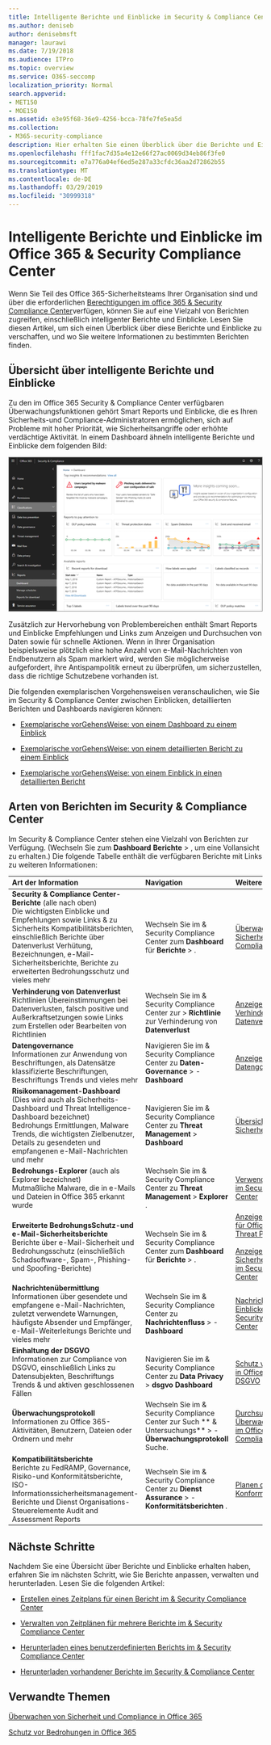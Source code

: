 ```yaml
---
title: Intelligente Berichte und Einblicke im Security & Compliance Center
ms.author: deniseb
author: denisebmsft
manager: laurawi
ms.date: 7/19/2018
ms.audience: ITPro
ms.topic: overview
ms.service: O365-seccomp
localization_priority: Normal
search.appverid:
- MET150
- MOE150
ms.assetid: e3e95f68-36e9-4256-bcca-78fe7fe5ea5d
ms.collection:
- M365-security-compliance
description: Hier erhalten Sie einen Überblick über die Berichte und Einblicke avialable im Security &amp; Compliance Center.
ms.openlocfilehash: fff1fac7d35a4e12e66f27ac0069d34eb86f3fe0
ms.sourcegitcommit: e7a776a04ef6ed5e287a33cfdc36aa2d72862b55
ms.translationtype: MT
ms.contentlocale: de-DE
ms.lasthandoff: 03/29/2019
ms.locfileid: "30999318"
---
```

# <a name="smart-reports-and-insights-in-the-office-365-security-amp-compliance-center"></a>Intelligente Berichte und Einblicke im Office 365 &amp; Security Compliance Center

Wenn Sie Teil des Office 365-Sicherheitsteams Ihrer Organisation sind und über die erforderlichen [Berechtigungen im office 365 &amp; Security Compliance Center](permissions-in-the-security-and-compliance-center.md)verfügen, können Sie auf eine Vielzahl von Berichten zugreifen, einschließlich intelligenter Berichte und Einblicke. Lesen Sie diesen Artikel, um sich einen Überblick über diese Berichte und Einblicke zu verschaffen, und wo Sie weitere Informationen zu bestimmten Berichten finden.
      
## <a name="smart-reports-and-insights-overview"></a>Übersicht über intelligente Berichte und Einblicke

Zu den im Office 365 Security &amp; Compliance Center verfügbaren Überwachungsfunktionen gehört Smart Reports und Einblicke, die es Ihren Sicherheits-und Compliance-Administratoren ermöglichen, sich auf Probleme mit hoher Priorität, wie Sicherheitsangriffe oder erhöhte verdächtige Aktivität. In einem Dashboard ähneln intelligente Berichte und Einblicke dem folgenden Bild:
  
![Klicken Sie im &amp; Security Compliance Center auf Dashboards für Berichte \> .](media/2a668c3d-3fa3-4e37-8149-46989b33ae8c.png)
  
Zusätzlich zur Hervorhebung von Problembereichen enthält Smart Reports und Einblicke Empfehlungen und Links zum Anzeigen und Durchsuchen von Daten sowie für schnelle Aktionen. Wenn in Ihrer Organisation beispielsweise plötzlich eine hohe Anzahl von e-Mail-Nachrichten von Endbenutzern als Spam markiert wird, werden Sie möglicherweise aufgefordert, ihre Antispampolitik erneut zu überprüfen, um sicherzustellen, dass die richtige Schutzebene vorhanden ist.
  
Die folgenden exemplarischen Vorgehensweisen veranschaulichen, wie Sie im Security &amp; Compliance Center zwischen Einblicken, detaillierten Berichten und Dashboards navigieren können:
  
- [Exemplarische vorGehensWeise: von einem Dashboard zu einem Einblick](from-a-dashboard-to-an-insight.md)
    
- [Exemplarische vorGehensWeise: von einem detaillierten Bericht zu einem Einblick](from-a-detailed-report-to-an-insight.md)
    
- [Exemplarische vorGehensWeise: von einem Einblick in einen detaillierten Bericht](from-an-insight-to-a-detailed-report.md)
    
## <a name="types-of-reports-in-the-security-amp-compliance-center"></a>Arten von Berichten im Security &amp; Compliance Center

Im Security &amp; Compliance Center stehen eine Vielzahl von Berichten zur Verfügung. (Wechseln Sie zum **Dashboard** **Berichte** \> , um eine Vollansicht zu erhalten.) Die folgende Tabelle enthält die verfügbaren Berichte mit Links zu weiteren Informationen: 
  
|**Art der Information**|**Navigation**|**Weitere Informationen**|
|:-----|:-----|:-----|
|**Security &amp; Compliance Center-Berichte** (alle nach oben)  <br/> Die wichtigsten Einblicke und Empfehlungen sowie Links &amp; zu Sicherheits Kompatibilitätsberichten, einschließlich Berichte über Datenverlust Verhütung, Bezeichnungen, e-Mail-Sicherheitsberichte, Berichte zu erweiterten Bedrohungsschutz und vieles mehr  <br/> |Wechseln Sie im &amp; Security Compliance Center zum **Dashboard** für **Berichte** \> . <br/> |[Überwachen von Sicherheit und Compliance in Office 365](monitor-security-and-compliance.md) <br/> |
|**Verhinderung von Datenverlust** <br/> Richtlinien Übereinstimmungen bei Datenverlusten, falsch positive und Außerkraftsetzungen sowie Links zum Erstellen oder Bearbeiten von Richtlinien  <br/> |Wechseln Sie im &amp; Security Compliance Center zur \> **Richtlinie** zur Verhinderung von **Datenverlust** <br/> |[Anzeigen der Berichte zur Verhinderung von Datenverlust](view-the-dlp-reports.md) <br/> |
|**Datengovernance** <br/> Informationen zur Anwendung von Beschriftungen, als Datensätze klassifizierte Beschriftungen, Beschriftungs Trends und vieles mehr  <br/> |Navigieren Sie im &amp; Security Compliance Center zu **Daten-Governance** \> - **Dashboard** <br/> |[Anzeigen der Datengovernanceberichte](view-the-data-governance-reports.md) <br/> |
|**Risikomanagement-Dashboard** (Dies wird auch als Sicherheits-Dashboard und Threat Intelligence-Dashboard bezeichnet)  <br/> Bedrohungs Ermittlungen, Malware Trends, die wichtigsten Zielbenutzer, Details zu gesendeten und empfangenen e-Mail-Nachrichten und mehr  <br/> |Navigieren Sie im &amp; Security Compliance Center zu **Threat Management** \> **Dashboard** <br/> |[Übersicht über das Sicherheits Dashboard](security-dashboard.md) <br/> |
|**Bedrohungs-Explorer** (auch als Explorer bezeichnet)  <br/> Mutmaßliche Malware, die in e-Mails und Dateien in Office 365 erkannt wurde  <br/> |Wechseln Sie im &amp; Security Compliance Center zu **Threat Management** \> **Explorer** . <br/> |[Verwenden des Explorers im Security &amp; Compliance Center](use-explorer-in-security-and-compliance.md) <br/> |
|**Erweiterte BedrohungsSchutz-und e-Mail-Sicherheitsberichte** <br/> Berichte über e-Mail-Sicherheit und Bedrohungsschutz (einschließlich Schadsoftware-, Spam-, Phishing-und Spoofing-Berichte)  <br/> |Wechseln Sie im &amp; Security Compliance Center zum **Dashboard** für **Berichte** \> . <br/> |[Anzeigen von Berichten für Office 365 Advanced Threat Protection](view-reports-for-atp.md) <br/><br/> [Anzeigen von e-Mail-Sicherheits &amp; Berichten im Security Compliance Center](view-email-security-reports.md) <br/> |
|**Nachrichtenübermittlung** <br/> Informationen über gesendete und empfangene e-Mail-Nachrichten, zuletzt verwendete Warnungen, häufigste Absender und Empfänger, e-Mail-Weiterleitungs Berichte und vieles mehr  <br/> |Wechseln Sie im &amp; Security Compliance Center zu **Nachrichtenfluss** \> - **Dashboard** <br/> |[Nachrichtenfluss Einblicke im Office 365 &amp; Security Compliance Center](https://support.office.com/article/beb6acaa-6016-4d54-ba7e-3d6d035e2b46.aspx) <br/> |
|**Einhaltung der DSGVO** <br/> Informationen zur Compliance von DSGVO, einschließlich Links zu Datensubjekten, Beschriftungs Trends &amp; und aktiven geschlossenen Fällen  <br/> |Navigieren Sie im &amp; Security Compliance Center zu **Data Privacy** \> **dsgvo Dashboard** <br/> |[Schutz von Informationen in Office 365 für die DSGVO](https://docs.microsoft.com/office365/enterprise/office-365-information-protection-for-gdpr) <br/> |
|**Überwachungsprotokoll** <br/> Informationen zu Office 365-Aktivitäten, Benutzern, Dateien oder Ordnern und mehr  <br/> |Wechseln Sie im &amp; Security Compliance Center zur Such ** &amp; Untersuchungs** \> - **Überwachungsprotokoll** Suche. <br/> |[Durchsuchen des Überwachungsprotokolls im Office 365 Security &amp; Compliance Center](search-the-audit-log-in-security-and-compliance.md) <br/> |
|**Kompatibilitätsberichte** <br/> Berichte zu FedRAMP, Governance, Risiko-und Konformitätsberichte, ISO-Informationssicherheitsmanagement-Berichte und Dienst Organisations-Steuerelemente Audit and Assessment Reports  <br/> |Wechseln Sie im &amp; Security Compliance Center zu **Dienst Assurance** \> - **Konformitätsberichten** . <br/> |[Planen der Sicherheits &amp; Konformität in Office 365](plan-for-security-and-compliance.md) <br/> |
  
## <a name="next-steps"></a>Nächste Schritte

Nachdem Sie eine Übersicht über Berichte und Einblicke erhalten haben, erfahren Sie im nächsten Schritt, wie Sie Berichte anpassen, verwalten und herunterladen. Lesen Sie die folgenden Artikel:
  
- [Erstellen eines Zeitplans für einen Bericht im &amp; Security Compliance Center](create-a-schedule-for-a-report.md)
    
- [Verwalten von Zeitplänen für mehrere Berichte im &amp; Security Compliance Center](manage-schedules-for-multiple-reports.md)
    
- [Herunterladen eines benutzerdefinierten Berichts im &amp; Security Compliance Center](set-up-and-download-a-custom-report.md)
    
- [Herunterladen vorhandener Berichte im Security &amp; Compliance Center](download-existing-reports.md)
    
## <a name="related-topics"></a>Verwandte Themen

[Überwachen von Sicherheit und Compliance in Office 365](monitor-security-and-compliance.md)
  
[Schutz vor Bedrohungen in Office 365](protect-against-threats.md)
  

